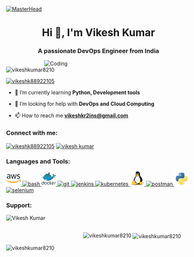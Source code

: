 [![MasterHead](https://media.licdn.com/dms/image/D563DAQFIJGy_J4EvYA/image-scale_191_1128/0/1666883668428?e=1675425600&v=beta&t=q5S0E-n5z-gDvzZPdOvK7oorksu-JESWk3DdbbvU2ss)](https://codegrills.in)
<h1 align="center">Hi 👋, I'm Vikesh Kumar</h1>
<h3 align="center">A passionate DevOps Engineer from India</h3>
<img align="right" alt="Coding" width="400" src="https://repository-images.githubusercontent.com/462900780/0a10af70-6cbf-46df-9071-0ff586a3b1d6">

<p align="left"> <img src="https://komarev.com/ghpvc/?username=vikeshkumar8210&label=Profile%20views&color=0e75b6&style=flat" alt="vikeshkumar8210" /> </p>

<p align="left"> <a href="https://twitter.com/vikeshk88922105" target="blank"><img src="https://img.shields.io/twitter/follow/vikeshk88922105?logo=twitter&style=for-the-badge" alt="vikeshk88922105" /></a> </p>

- 🌱 I’m currently learning **Python, Development tools**

- 🤝 I’m looking for help with **DevOps and Cloud Computing**

- 📫 How to reach me **vikeshkr2ins@gmail.com**

<h3 align="left">Connect with me:</h3>
<p align="left">
<a href="https://twitter.com/vikeshk88922105" target="blank"><img align="center" src="https://raw.githubusercontent.com/rahuldkjain/github-profile-readme-generator/master/src/images/icons/Social/twitter.svg" alt="vikeshk88922105" height="30" width="40" /></a>
<a href="https://linkedin.com/in/vikesh kumar" target="blank"><img align="center" src="https://raw.githubusercontent.com/rahuldkjain/github-profile-readme-generator/master/src/images/icons/Social/linked-in-alt.svg" alt="vikesh kumar" height="30" width="40" /></a>
</p>

<h3 align="left">Languages and Tools:</h3>
<p align="left"> <a href="https://aws.amazon.com" target="_blank" rel="noreferrer"> <img src="https://raw.githubusercontent.com/devicons/devicon/master/icons/amazonwebservices/amazonwebservices-original-wordmark.svg" alt="aws" width="40" height="40"/> </a> <a href="https://www.gnu.org/software/bash/" target="_blank" rel="noreferrer"> <img src="https://www.vectorlogo.zone/logos/gnu_bash/gnu_bash-icon.svg" alt="bash" width="40" height="40"/> </a> <a href="https://www.docker.com/" target="_blank" rel="noreferrer"> <img src="https://raw.githubusercontent.com/devicons/devicon/master/icons/docker/docker-original-wordmark.svg" alt="docker" width="40" height="40"/> </a> <a href="https://git-scm.com/" target="_blank" rel="noreferrer"> <img src="https://www.vectorlogo.zone/logos/git-scm/git-scm-icon.svg" alt="git" width="40" height="40"/> </a> <a href="https://www.jenkins.io" target="_blank" rel="noreferrer"> <img src="https://www.vectorlogo.zone/logos/jenkins/jenkins-icon.svg" alt="jenkins" width="40" height="40"/> </a> <a href="https://kubernetes.io" target="_blank" rel="noreferrer"> <img src="https://www.vectorlogo.zone/logos/kubernetes/kubernetes-icon.svg" alt="kubernetes" width="40" height="40"/> </a> <a href="https://www.linux.org/" target="_blank" rel="noreferrer"> <img src="https://raw.githubusercontent.com/devicons/devicon/master/icons/linux/linux-original.svg" alt="linux" width="40" height="40"/> </a> <a href="https://postman.com" target="_blank" rel="noreferrer"> <img src="https://www.vectorlogo.zone/logos/getpostman/getpostman-icon.svg" alt="postman" width="40" height="40"/> </a> <a href="https://www.python.org" target="_blank" rel="noreferrer"> <img src="https://raw.githubusercontent.com/devicons/devicon/master/icons/python/python-original.svg" alt="python" width="40" height="40"/> </a> <a href="https://www.selenium.dev" target="_blank" rel="noreferrer"> <img src="https://raw.githubusercontent.com/detain/svg-logos/780f25886640cef088af994181646db2f6b1a3f8/svg/selenium-logo.svg" alt="selenium" width="40" height="40"/> </a> </p>

<h3 align="left">Support:</h3>
<p><a href="https://www.buymeacoffee.com/Vikesh Kumar"> <img align="left" src="https://cdn.buymeacoffee.com/buttons/v2/default-yellow.png" height="50" width="210" alt="Vikesh Kumar" /></a></p><br><br>

<p><img align="left" src="https://github-readme-stats.vercel.app/api/top-langs?username=vikeshkumar8210&show_icons=true&locale=en&layout=compact" alt="vikeshkumar8210" /></p>

<p>&nbsp;<img align="center" src="https://github-readme-stats.vercel.app/api?username=vikeshkumar8210&show_icons=true&locale=en" alt="vikeshkumar8210" /></p>

<p><img align="center" src="https://github-readme-streak-stats.herokuapp.com/?user=vikeshkumar8210&" alt="vikeshkumar8210" /></p>

